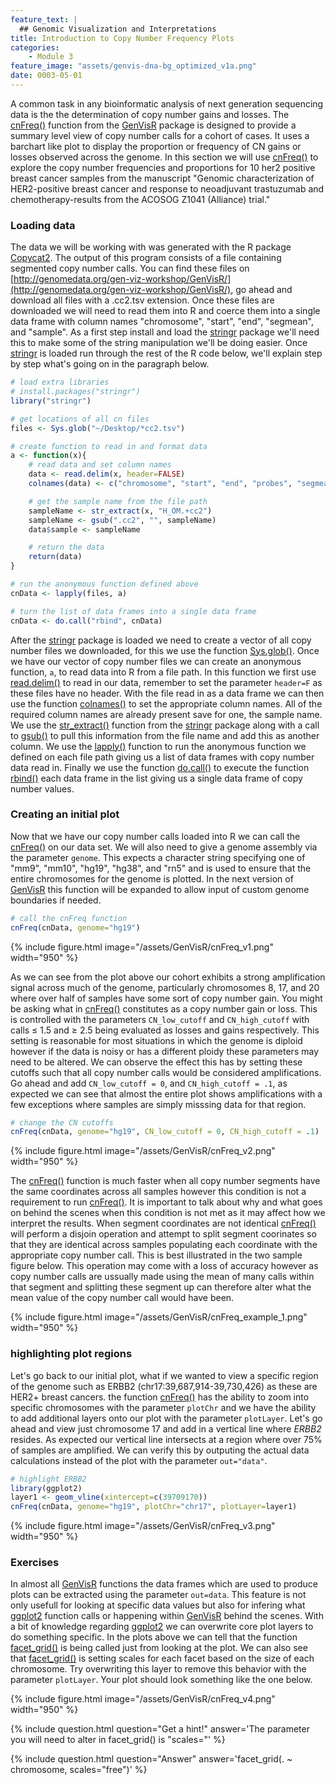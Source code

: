 ```yaml
---
feature_text: |
  ## Genomic Visualization and Interpretations
title: Introduction to Copy Number Frequency Plots
categories:
    - Module 3
feature_image: "assets/genvis-dna-bg_optimized_v1a.png"
date: 0003-05-01
---
```


A common task in any bioinformatic analysis of next generation sequencing data is the the determination of copy number gains and losses. The [cnFreq()](https://www.rdocumentation.org/packages/GenVisR/versions/1.0.4/topics/cnFreq) function from the [GenVisR](https://bioconductor.org/packages/release/bioc/html/GenVisR.html) package is designed to provide a summary level view of copy number calls for a cohort of cases. It uses a barchart like plot to display the proportion or frequency of CN gains or losses observed across the genome. In this section we will use [cnFreq()](https://www.rdocumentation.org/packages/GenVisR/versions/1.0.4/topics/cnFreq) to explore the copy number frequencies and proportions for 10 her2 positive breast cancer samples from the manuscript "Genomic characterization of HER2-positive breast cancer and response to neoadjuvant trastuzumab and chemotherapy-results from the ACOSOG Z1041 (Alliance) trial."

### Loading data
The data we will be working with was generated with the R package [Copycat2](https://github.com/abelhj/cc2). The output of this program consists of a file containing segmented copy number calls. You can find these files on [http://genomedata.org/gen-viz-workshop/GenVisR/](http://genomedata.org/gen-viz-workshop/GenVisR/), go ahead and download all files with a .cc2.tsv extension. Once these files are downloaded we will need to read them into R and coerce them into a single data frame with column names "chromosome", "start", "end", "segmean", and "sample". As a first step install and load the [stringr](https://cran.r-project.org/web/packages/stringr/index.html) package we'll need this to make some of the string manipulation we'll be doing easier. Once [stringr](https://cran.r-project.org/web/packages/stringr/index.html) is loaded run through the rest of the R code below, we'll explain step by step what's going on in the paragraph below.

```R
# load extra libraries
# install.packages("stringr")
library("stringr")

# get locations of all cn files
files <- Sys.glob("~/Desktop/*cc2.tsv")

# create function to read in and format data
a <- function(x){
    # read data and set column names
    data <- read.delim(x, header=FALSE)
    colnames(data) <- c("chromosome", "start", "end", "probes", "segmean")

    # get the sample name from the file path
    sampleName <- str_extract(x, "H_OM.+cc2")
    sampleName <- gsub(".cc2", "", sampleName)
    data$sample <- sampleName

    # return the data
    return(data)
}

# run the anonymous function defined above
cnData <- lapply(files, a)

# turn the list of data frames into a single data frame
cnData <- do.call("rbind", cnData)
```

After the [stringr](https://cran.r-project.org/web/packages/stringr/index.html) package is loaded we need to create a vector of all copy number files we downloaded, for this we use the function [Sys.glob()](https://www.rdocumentation.org/packages/base/versions/3.4.1/topics/Sys.glob). Once we have our vector of copy number files we can create an anonymous function, `a`, to read data into R from a file path. In this function we first use [read.delim()](https://www.rdocumentation.org/packages/utils/versions/3.4.1/topics/read.table) to read in our data, remember to set the parameter `header=F` as these files have no header. With the file read in as a data frame we can then use the function [colnames()](https://www.rdocumentation.org/packages/base/versions/3.4.1/topics/row%2Bcolnames) to set the appropriate column names. All of the required column names are already present save for one, the sample name. We use the [str_extract()](https://www.rdocumentation.org/packages/stringr/versions/1.1.0/topics/str_extract) function from the [stringr](https://cran.r-project.org/web/packages/stringr/index.html) package along with a call to [gsub()](https://www.rdocumentation.org/packages/base/versions/3.4.1/topics/grep) to pull this information from the file name and add this as another column. We use the [lapply()](https://www.rdocumentation.org/packages/base/versions/3.4.1/topics/lapply) function to run the anonymous function we defined on each file path giving us a list of data frames with copy number data read in. Finally we use the function [do.call()](https://www.rdocumentation.org/packages/base/versions/3.4.1/topics/do.call) to execute the function [rbind()](https://www.rdocumentation.org/packages/base/versions/3.4.1/topics/cbind) each data frame in the list giving us a single data frame of copy number values.

### Creating an initial plot

Now that we have our copy number calls loaded into R we can call the [cnFreq()](https://www.rdocumentation.org/packages/GenVisR/versions/1.0.4/topics/cnFreq) on our data set. We will also need to give a genome assembly via the parameter `genome`. This expects a character string specifying one of "mm9", "mm10", "hg19", "hg38", and "rn5" and is used to ensure that the entire chromosomes for the genome is plotted. In the next version of [GenVisR](https://bioconductor.org/packages/release/bioc/html/GenVisR.html) this function will be expanded to allow input of custom genome boundaries if needed.

```R
# call the cnFreq function
cnFreq(cnData, genome="hg19")
```

{% include figure.html image="/assets/GenVisR/cnFreq_v1.png" width="950" %}

As we can see from the plot above our cohort exhibits a strong amplification signal across much of the genome, particularly chromosomes 8, 17, and 20 where over half of samples have some sort of copy number gain. You might be asking what in [cnFreq()](https://www.rdocumentation.org/packages/GenVisR/versions/1.0.4/topics/cnFreq) constitutes as a copy number gain or loss. This is controlled with the parameters `CN_low_cutoff` and `CN_high_cutoff` with calls ≤ 1.5 and ≥ 2.5 being evaluated as losses and gains respectively. This setting is reasonable for most situations in which the genome is diploid however if the data is noisy or has a different ploidy these parameters may need to be altered. We can observe the effect this has by setting these cutoffs such that all copy number calls would be considered amplifications. Go ahead and add `CN_low_cutoff = 0`, and `CN_high_cutoff = .1`, as expected we can see that almost the entire plot shows amplifications with a few exceptions where samples are simply misssing data for that region.

```R
# change the CN cutoffs
cnFreq(cnData, genome="hg19", CN_low_cutoff = 0, CN_high_cutoff = .1)
```

{% include figure.html image="/assets/GenVisR/cnFreq_v2.png" width="950" %}

The [cnFreq()](https://www.rdocumentation.org/packages/GenVisR/versions/1.0.4/topics/cnFreq) function is much faster when all copy number segments have the same coordinates across all samples however this condition is not a requirement to run [cnFreq()](https://www.rdocumentation.org/packages/GenVisR/versions/1.0.4/topics/cnFreq). It is important to talk about why and what goes on behind the scenes when this condition is not met as it may affect how we interpret the results. When segment coordinates are not identical [cnFreq()](https://www.rdocumentation.org/packages/GenVisR/versions/1.0.4/topics/cnFreq) will perform a disjoin operation and attempt to split segment coorinates so that they are identical across samples populating each coordinate with the appropriate copy number call. This is best illustrated in the two sample figure below. This operation may come with a loss of accuracy however as copy number calls are ussually made using the mean of many calls within that segment and splitting these segment up can therefore alter what the mean value of the copy number call would have been.

{% include figure.html image="/assets/GenVisR/cnFreq_example_1.png" width="950" %}

### highlighting plot regions
Let's go back to our initial plot, what if we wanted to view a specific region of the genome such as ERBB2 (chr17:39,687,914-39,730,426) as these are HER2+ breast cancers. the function [cnFreq()](https://www.rdocumentation.org/packages/GenVisR/versions/1.0.4/topics/cnFreq) has the ability to zoom into specific chromosomes with the parameter `plotChr` and we have the ability to add additional layers onto our plot with the parameter `plotLayer`. Let's go ahead and view just chromosome 17 and add in a vertical line where *ERBB2* resides. As expected our vertical line intersects at a region where over 75% of samples are amplified. We can verify this by outputing the actual data calculations instead of the plot with the parameter `out="data"`.

```R
# highlight ERBB2
library(ggplot2)
layer1 <- geom_vline(xintercept=c(39709170))
cnFreq(cnData, genome="hg19", plotChr="chr17", plotLayer=layer1)
```

{% include figure.html image="/assets/GenVisR/cnFreq_v3.png" width="950" %}

### Exercises
In almost all [GenVisR](https://bioconductor.org/packages/release/bioc/html/GenVisR.html) functions the data frames which are used to produce plots can be extracted using the parameter `out=data`. This feature is not only usefull for looking at specific data values but also for infering what [ggplot2]() function calls or happening within [GenVisR](https://bioconductor.org/packages/release/bioc/html/GenVisR.html) behind the scenes. With a bit of knowledge regarding [ggplot2](http://ggplot2.tidyverse.org/index.html) we can overwrite core plot layers to do something specific. In the plots above we can tell that the function [facet_grid()](http://ggplot2.tidyverse.org/reference/facet_grid.html) is being called just from looking at the plot. We can also see that [facet_grid()](http://ggplot2.tidyverse.org/reference/facet_grid.html) is setting scales for each facet based on the size of each chromosome. Try overwriting this layer to remove this behavior with the parameter `plotLayer`. Your plot should look something like the one below.

{% include figure.html image="/assets/GenVisR/cnFreq_v4.png" width="950" %}

{% include question.html question="Get a hint!" answer='The parameter you will need to alter in facet_grid() is "scales="' %}

{% include question.html question="Answer" answer='facet_grid(. ~ chromosome, scales="free")' %}
